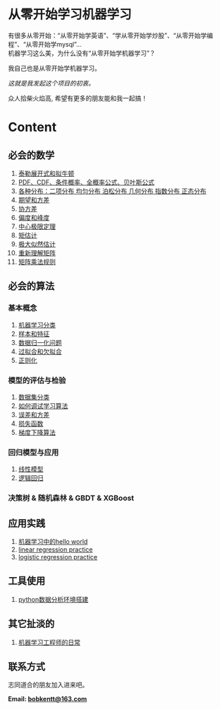 # 从零开始学习机器学习

有很多从零开始：“从零开始学英语”、“学从零开始学炒股”、“从零开始学编程”、“从零开始学mysql”...    
机器学习这么美，为什么没有“从零开始学机器学习”？

我自己也是从零开始学机器学习。

*这就是我发起这个项目的初衷。*

众人拾柴火焰高, 希望有更多的朋友能和我一起搞！

# Content
## 必会的数学
1. [泰勒展开式和拟牛顿](https://github.com/bobkentt/Learning-machine-from-scratch-/blob/master/math-base/1.md)
2. [PDF、CDF、条件概率、全概率公式、贝叶斯公式](https://github.com/bobkentt/Learning-machine-from-scratch-/blob/master/math-base/2.md)
3. [各种分布：二项分布 均匀分布 泊松分布 几何分布 指数分布 正态分布](https://github.com/bobkentt/Learning-machine-from-scratch-/blob/master/math-base/3.md)
4. [期望和方差](https://github.com/bobkentt/Learning-machine-from-scratch-/blob/master/math-base/ch3.md)
5. [协方差](https://github.com/bobkentt/Learning-machine-from-scratch-/blob/master/math-base/ch4.md)
6. [偏度和峰度](https://github.com/bobkentt/Learning-machine-from-scratch-/blob/master/math-base/ch5.md)
7. [中心极限定理](https://github.com/bobkentt/Learning-machine-from-scratch-/blob/master/math-base/ch6.md)
8. [矩估计](https://github.com/bobkentt/Learning-machine-from-scratch-/blob/master/math-base/ch7.md)
9. [极大似然估计](https://github.com/bobkentt/Learning-machine-from-scratch-/blob/master/math-base/ch8.md)
10. [重新理解矩阵](https://github.com/bobkentt/Learning-machine-from-scratch-/blob/master/math-base/ch9.md)
11. [矩阵乘法规则](https://github.com/bobkentt/Learning-machine-from-scratch-/blob/master/math-base/matrix.md)


## 必会的算法
### 基本概念
1. [机器学习分类](https://github.com/bobkentt/Learning-machine-from-scratch-/blob/master/alg-base/the_division_of_ml.md)
2. [样本和特征](https://github.com/bobkentt/Learning-machine-from-scratch-/blob/master/alg-base/sample_feature_label.md)
3. [数据归一化问题](https://github.com/bobkentt/Learning-machine-from-scratch-/blob/master/alg-base/data_normalization.md)
4. [过拟合和欠拟合](https://github.com/bobkentt/Learning-machine-from-scratch-/blob/master/alg-base/underfitting_vs_overfitting.md)
5. [正则化](https://github.com/bobkentt/Learning-machine-from-scratch-/blob/master/alg-base/normalization.md)

### 模型的评估与检验
1. [数据集分类](https://github.com/bobkentt/Learning-machine-from-scratch-/blob/master/alg-base/dataset_classification.md)
2. [如何调试学习算法](https://github.com/bobkentt/Learning-machine-from-scratch-/blob/master/alg-base/debug_ml_alg.md)
3. [误差和方差](https://github.com/bobkentt/Learning-machine-from-scratch-/blob/master/alg-base/Error%26variance.md)
4. [损失函数](https://github.com/bobkentt/Learning-machine-from-scratch-/blob/master/alg-base/loss_function.md)
5. [梯度下降算法](https://github.com/bobkentt/Learning-machine-from-scratch-/blob/master/alg-base/gradient_descent.md)

### 回归模型与应用
1. [线性模型](https://github.com/bobkentt/Learning-machine-from-scratch-/blob/master/alg-base/linear_regression_model.md)
2. [逻辑回归](https://github.com/bobkentt/Learning-machine-from-scratch-/blob/master/alg-base/logisticRegression.md)

### 决策树 & 随机森林 & GBDT & XGBoost


## 应用实践
1. [机器学习中的hello world](https://github.com/bobkentt/Learning-machine-from-scratch-/blob/master/practice/ml-hello-world-program.md)
2. [linear regression practice](https://github.com/bobkentt/Learning-machine-from-scratch-/blob/master/practice/linear-regression-practice.md)
3. [logistic regression practice](https://github.com/bobkentt/Learning-machine-from-scratch-/blob/master/practice/logistic-regression-practice.md)


## 工具使用
1. [python数据分析环境搭建](https://github.com/bobkentt/Learning-machine-from-scratch-/blob/master/practice/python-environment-install.md)

## 其它扯淡的
1. [机器学习工程师的日常](https://github.com/bobkentt/Learning-machine-from-scratch-/blob/master/other/major-task/major-task.md)


## 联系方式
志同道合的朋友加入进来吧。

**Email:   bobkentt@163.com**
